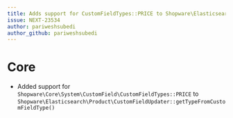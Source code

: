 ```yaml
---
title: Adds support for CustomFieldTypes::PRICE to Shopware\Elasticsearch\Product\CustomFieldUpdater::getTypeFromCustomFieldType()
issue: NEXT-23534
author: pariweshsubedi
author_github: pariweshsubedi
---
```

# Core
* Added support for `Shopware\Core\System\CustomField\CustomFieldTypes::PRICE` to  `Shopware\Elasticsearch\Product\CustomFieldUpdater::getTypeFromCustomFieldType()`
